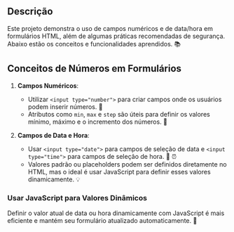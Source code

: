 ## Descrição
Este projeto demonstra o uso de campos numéricos e de data/hora em formulários HTML, além de algumas práticas recomendadas de segurança. Abaixo estão os conceitos e funcionalidades aprendidos. 📚

## Conceitos de Números em Formulários

1. **Campos Numéricos**:
   - Utilizar `<input type="number">` para criar campos onde os usuários podem inserir números. 🔢
   - Atributos como `min`, `max` e `step` são úteis para definir os valores mínimo, máximo e o incremento dos números. 📏

2. **Campos de Data e Hora**:
   - Usar `<input type="date">` para campos de seleção de data e `<input type="time">` para campos de seleção de hora. 📅 ⏰
   - Valores padrão ou placeholders podem ser definidos diretamente no HTML, mas o ideal é usar JavaScript para definir esses valores dinamicamente. 💡

### Usar JavaScript para Valores Dinâmicos

Definir o valor atual de data ou hora dinamicamente com JavaScript é mais eficiente e mantém seu formulário atualizado automaticamente. 🚀
